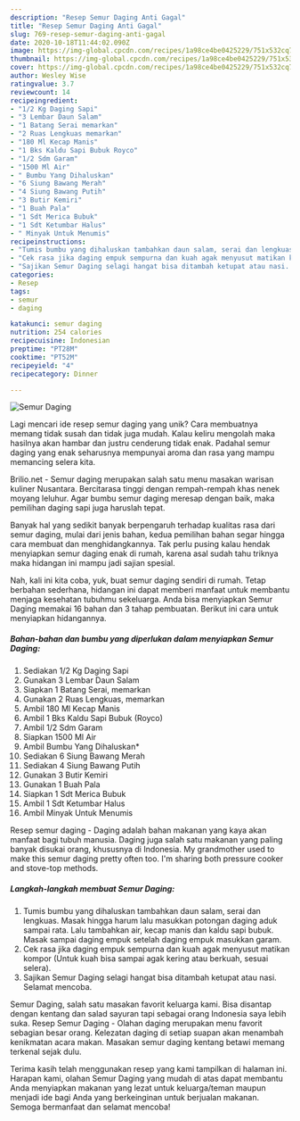 ```yaml
---
description: "Resep Semur Daging Anti Gagal"
title: "Resep Semur Daging Anti Gagal"
slug: 769-resep-semur-daging-anti-gagal
date: 2020-10-18T11:44:02.090Z
image: https://img-global.cpcdn.com/recipes/1a98ce4be0425229/751x532cq70/semur-daging-foto-resep-utama.jpg
thumbnail: https://img-global.cpcdn.com/recipes/1a98ce4be0425229/751x532cq70/semur-daging-foto-resep-utama.jpg
cover: https://img-global.cpcdn.com/recipes/1a98ce4be0425229/751x532cq70/semur-daging-foto-resep-utama.jpg
author: Wesley Wise
ratingvalue: 3.7
reviewcount: 14
recipeingredient:
- "1/2 Kg Daging Sapi"
- "3 Lembar Daun Salam"
- "1 Batang Serai memarkan"
- "2 Ruas Lengkuas memarkan"
- "180 Ml Kecap Manis"
- "1 Bks Kaldu Sapi Bubuk Royco"
- "1/2 Sdm Garam"
- "1500 Ml Air"
- " Bumbu Yang Dihaluskan"
- "6 Siung Bawang Merah"
- "4 Siung Bawang Putih"
- "3 Butir Kemiri"
- "1 Buah Pala"
- "1 Sdt Merica Bubuk"
- "1 Sdt Ketumbar Halus"
- " Minyak Untuk Menumis"
recipeinstructions:
- "Tumis bumbu yang dihaluskan tambahkan daun salam, serai dan lengkuas. Masak hingga harum lalu masukkan potongan daging aduk sampai rata. Lalu tambahkan air, kecap manis dan kaldu sapi bubuk. Masak sampai daging empuk setelah daging empuk masukkan garam."
- "Cek rasa jika daging empuk sempurna dan kuah agak menyusut matikan kompor (Untuk kuah bisa sampai agak kering atau berkuah, sesuai selera)."
- "Sajikan Semur Daging selagi hangat bisa ditambah ketupat atau nasi. Selamat mencoba."
categories:
- Resep
tags:
- semur
- daging

katakunci: semur daging 
nutrition: 254 calories
recipecuisine: Indonesian
preptime: "PT28M"
cooktime: "PT52M"
recipeyield: "4"
recipecategory: Dinner

---
```



![Semur Daging](https://img-global.cpcdn.com/recipes/1a98ce4be0425229/751x532cq70/semur-daging-foto-resep-utama.jpg)

Lagi mencari ide resep semur daging yang unik? Cara membuatnya memang tidak susah dan tidak juga mudah. Kalau keliru mengolah maka hasilnya akan hambar dan justru cenderung tidak enak. Padahal semur daging yang enak seharusnya mempunyai aroma dan rasa yang mampu memancing selera kita.

Brilio.net - Semur daging merupakan salah satu menu masakan warisan kuliner Nusantara. Bercitarasa tinggi dengan rempah-rempah khas nenek moyang leluhur. Agar bumbu semur daging meresap dengan baik, maka pemilihan daging sapi juga haruslah tepat.

Banyak hal yang sedikit banyak berpengaruh terhadap kualitas rasa dari semur daging, mulai dari jenis bahan, kedua pemilihan bahan segar hingga cara membuat dan menghidangkannya. Tak perlu pusing kalau hendak menyiapkan semur daging enak di rumah, karena asal sudah tahu triknya maka hidangan ini mampu jadi sajian spesial.


Nah, kali ini kita coba, yuk, buat semur daging sendiri di rumah. Tetap berbahan sederhana, hidangan ini dapat memberi manfaat untuk membantu menjaga kesehatan tubuhmu sekeluarga. Anda bisa menyiapkan Semur Daging memakai 16 bahan dan 3 tahap pembuatan. Berikut ini cara untuk menyiapkan hidangannya.

<!--inarticleads1-->

##### Bahan-bahan dan bumbu yang diperlukan dalam menyiapkan Semur Daging:

1. Sediakan 1/2 Kg Daging Sapi
1. Gunakan 3 Lembar Daun Salam
1. Siapkan 1 Batang Serai, memarkan
1. Gunakan 2 Ruas Lengkuas, memarkan
1. Ambil 180 Ml Kecap Manis
1. Ambil 1 Bks Kaldu Sapi Bubuk (Royco)
1. Ambil 1/2 Sdm Garam
1. Siapkan 1500 Ml Air
1. Ambil  Bumbu Yang Dihaluskan*
1. Sediakan 6 Siung Bawang Merah
1. Sediakan 4 Siung Bawang Putih
1. Gunakan 3 Butir Kemiri
1. Gunakan 1 Buah Pala
1. Siapkan 1 Sdt Merica Bubuk
1. Ambil 1 Sdt Ketumbar Halus
1. Ambil  Minyak Untuk Menumis


Resep semur daging - Daging adalah bahan makanan yang kaya akan manfaat bagi tubuh manusia. Daging juga salah satu makanan yang paling banyak disukai orang, khususnya di Indonesia. My grandmother used to make this semur daging pretty often too. I&#39;m sharing both pressure cooker and stove-top methods. 

<!--inarticleads2-->

##### Langkah-langkah membuat Semur Daging:

1. Tumis bumbu yang dihaluskan tambahkan daun salam, serai dan lengkuas. Masak hingga harum lalu masukkan potongan daging aduk sampai rata. Lalu tambahkan air, kecap manis dan kaldu sapi bubuk. Masak sampai daging empuk setelah daging empuk masukkan garam.
1. Cek rasa jika daging empuk sempurna dan kuah agak menyusut matikan kompor (Untuk kuah bisa sampai agak kering atau berkuah, sesuai selera).
1. Sajikan Semur Daging selagi hangat bisa ditambah ketupat atau nasi. Selamat mencoba.


Semur Daging, salah satu masakan favorit keluarga kami. Bisa disantap dengan kentang dan salad sayuran tapi sebagai orang Indonesia saya lebih suka. Resep Semur Daging - Olahan daging merupakan menu favorit sebagian besar orang. Kelezatan daging di setiap suapan akan menambah kenikmatan acara makan. Masakan semur daging kentang betawi memang terkenal sejak dulu. 

Terima kasih telah menggunakan resep yang kami tampilkan di halaman ini. Harapan kami, olahan Semur Daging yang mudah di atas dapat membantu Anda menyiapkan makanan yang lezat untuk keluarga/teman maupun menjadi ide bagi Anda yang berkeinginan untuk berjualan makanan. Semoga bermanfaat dan selamat mencoba!
